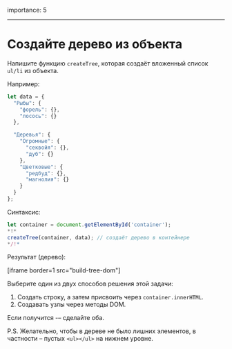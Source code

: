 importance: 5

---

# Создайте дерево из объекта

Напишите функцию `createTree`, которая создаёт вложенный список `ul/li` из объекта.

Например:

```js
let data = {
  "Рыбы": {
    "форель": {},
    "лосось": {}
  },

  "Деревья": {
    "Огромные": {
      "секвойя": {},
      "дуб": {}
    },
    "Цветковые": {
      "редбуд": {},
      "магнолия": {}
    }
  }
};
```

Синтаксис:

```js
let container = document.getElementById('container');
*!*
createTree(container, data); // создаёт дерево в контейнере
*/!*
```

Результат (дерево):

[iframe border=1 src="build-tree-dom"]

Выберите один из двух способов решения этой задачи:

1. Создать строку, а затем присвоить через `container.innerHTML`.
2. Создавать узлы через методы DOM.

Если получится -– сделайте оба.

P.S. Желательно, чтобы в дереве не было лишних элементов, в частности – пустых `<ul></ul>` на нижнем уровне.
